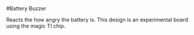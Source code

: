 #Battery Buzzer

Reacts the how angry the battery is.  This design is an experimental board using the magic TI chip.
